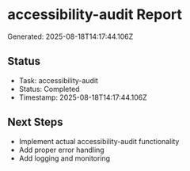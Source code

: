 # accessibility-audit Report

Generated: 2025-08-18T14:17:44.106Z

## Status
- Task: accessibility-audit
- Status: Completed
- Timestamp: 2025-08-18T14:17:44.106Z

## Next Steps
- Implement actual accessibility-audit functionality
- Add proper error handling
- Add logging and monitoring
